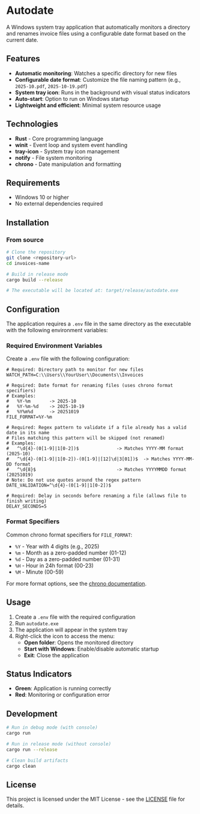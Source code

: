 # Autodate

A Windows system tray application that automatically monitors a directory and renames invoice files using a configurable date format based on the current date.

## Features

- **Automatic monitoring**: Watches a specific directory for new files
- **Configurable date format**: Customize the file naming pattern (e.g., `2025-10.pdf`, `2025-10-19.pdf`)
- **System tray icon**: Runs in the background with visual status indicators
- **Auto-start**: Option to run on Windows startup
- **Lightweight and efficient**: Minimal system resource usage

## Technologies

- **Rust** - Core programming language
- **winit** - Event loop and system event handling
- **tray-icon** - System tray icon management
- **notify** - File system monitoring
- **chrono** - Date manipulation and formatting

## Requirements

- Windows 10 or higher
- No external dependencies required

## Installation

### From source

```bash
# Clone the repository
git clone <repository-url>
cd invoices-name

# Build in release mode
cargo build --release

# The executable will be located at: target/release/autodate.exe
```

## Configuration

The application requires a `.env` file in the same directory as the executable with the following environment variables:

### Required Environment Variables

Create a `.env` file with the following configuration:

```env
# Required: Directory path to monitor for new files
WATCH_PATH=C:\\Users\\YourUser\\Documents\\Invoices

# Required: Date format for renaming files (uses chrono format specifiers)
# Examples:
#   %Y-%m       -> 2025-10
#   %Y-%m-%d    -> 2025-10-19
#   %Y%m%d      -> 20251019
FILE_FORMAT=%Y-%m

# Required: Regex pattern to validate if a file already has a valid date in its name
# Files matching this pattern will be skipped (not renamed)
# Examples:
#   ^\d{4}-(0[1-9]|1[0-2])$              -> Matches YYYY-MM format (2025-10)
#   ^\d{4}-(0[1-9]|1[0-2])-(0[1-9]|[12]\d|3[01])$  -> Matches YYYY-MM-DD format
#   ^\d{8}$                              -> Matches YYYYMMDD format (20251019)
# Note: Do not use quotes around the regex pattern
DATE_VALIDATION=^\d{4}-(0[1-9]|1[0-2])$

# Required: Delay in seconds before renaming a file (allows file to finish writing)
DELAY_SECONDS=5
```

### Format Specifiers

Common chrono format specifiers for `FILE_FORMAT`:
- `%Y` - Year with 4 digits (e.g., 2025)
- `%m` - Month as a zero-padded number (01-12)
- `%d` - Day as a zero-padded number (01-31)
- `%H` - Hour in 24h format (00-23)
- `%M` - Minute (00-59)

For more format options, see the [chrono documentation](https://docs.rs/chrono/latest/chrono/format/strftime/index.html).

## Usage

1. Create a `.env` file with the required configuration
2. Run `autodate.exe`
3. The application will appear in the system tray
4. Right-click the icon to access the menu:
   - **Open folder**: Opens the monitored directory
   - **Start with Windows**: Enable/disable automatic startup
   - **Exit**: Close the application

## Status Indicators

- **Green**: Application is running correctly
- **Red**: Monitoring or configuration error

## Development

```bash
# Run in debug mode (with console)
cargo run

# Run in release mode (without console)
cargo run --release

# Clean build artifacts
cargo clean
```

## License

This project is licensed under the MIT License - see the [LICENSE](LICENSE) file for details.
